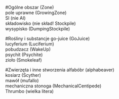 #Ogólne
obszar (Zone)  
pole uprawne (GrowingZone)  
SI (nie AI)  
składowisko (nie skład! Stockpile)  
wysypisko (DumpingStockpile)  

#Rośliny i substancje
go-juice (GoJuice)  
lucyferium (Luciferium)  
pobudzacz (WakeUp)  
psychit (Psychite)  
zioło (Smokeleaf)  

#Zwierzęta i inne stworzenia
alfabóbr (alphabeaver)  
kosiarz (Scyther)  
mawół (mufallo)  
mechaniczna stonoga (MechanicalCentipede)  
Thrumbo (wielka litera)  
